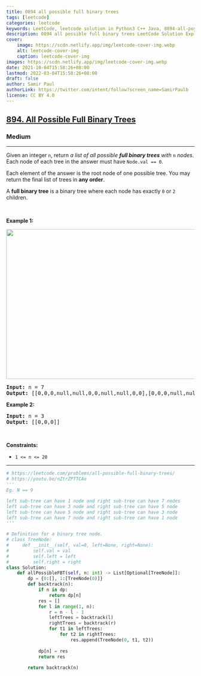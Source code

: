 ```yaml
---
title: 0894 all possible full binary trees
tags: [leetcode]
categories: leetcode
keywords: LeetCode, leetcode solution in Python3 C++ Java, 0894-all-possible-full-binary-trees solution
description: 0894 all possible full binary trees LeetCode Solution Explained
cover:
    image: https://scdn.netlify.app/img/leetcode-cover-img.webp
    alt: leetcode-cover-img
    caption: leetcode-cover-img
images: https://scdn.netlify.app/img/leetcode-cover-img.webp
date: 2021-10-04T15:58:26+08:00
lastmod: 2022-03-04T15:58:26+08:00
draft: false
author: Samir Paul
authorLink: https://twitter.com/intent/follow?screen_name=SamirPaulb
license: CC BY 4.0
---
```



<h2><a href="https://leetcode.com/problems/all-possible-full-binary-trees/">894. All Possible Full Binary Trees</a></h2><h3>Medium</h3><hr><div><p>Given an integer <code>n</code>, return <em>a list of all possible <strong>full binary trees</strong> with</em> <code>n</code> <em>nodes</em>. Each node of each tree in the answer must have <code>Node.val == 0</code>.</p>

<p>Each element of the answer is the root node of one possible tree. You may return the final list of trees in <strong>any order</strong>.</p>

<p>A <strong>full binary tree</strong> is a binary tree where each node has exactly <code>0</code> or <code>2</code> children.</p>

<p>&nbsp;</p>
<p><strong class="example">Example 1:</strong></p>
<img alt="" src="https://s3-lc-upload.s3.amazonaws.com/uploads/2018/08/22/fivetrees.png" style="width: 700px; height: 400px;">
<pre><strong>Input:</strong> n = 7
<strong>Output:</strong> [[0,0,0,null,null,0,0,null,null,0,0],[0,0,0,null,null,0,0,0,0],[0,0,0,0,0,0,0],[0,0,0,0,0,null,null,null,null,0,0],[0,0,0,0,0,null,null,0,0]]
</pre>

<p><strong class="example">Example 2:</strong></p>

<pre><strong>Input:</strong> n = 3
<strong>Output:</strong> [[0,0,0]]
</pre>

<p>&nbsp;</p>
<p><strong>Constraints:</strong></p>

<ul>
	<li><code>1 &lt;= n &lt;= 20</code></li>
</ul>
</div>

---




```python
# https://leetcode.com/problems/all-possible-full-binary-trees/
# https://youtu.be/nZtrZPTTCAo
'''
Eg. N == 9

left sub-tree can have 1 node and right sub-tree can have 7 nodes
left sub-tree can have 3 node and right sub-tree can have 5 node
left sub-tree can have 5 node and right sub-tree can have 3 node
left sub-tree can have 7 node and right sub-tree can have 1 node
'''

# Definition for a binary tree node.
# class TreeNode:
#     def __init__(self, val=0, left=None, right=None):
#         self.val = val
#         self.left = left
#         self.right = right
class Solution:
    def allPossibleFBT(self, n: int) -> List[Optional[TreeNode]]:
        dp = {0:[], 1:[TreeNode(0)]}
        def backtrack(n):
            if n in dp:
                return dp[n]
            res = []
            for l in range(1, n):
                r = n - l - 1
                leftTrees = backtrack(l)
                rightTrees = backtrack(r)
                for t1 in leftTrees:
                    for t2 in rightTrees:
                        res.append(TreeNode(0, t1, t2))
            
            dp[n] = res
            return res
        
        return backtrack(n)
```
